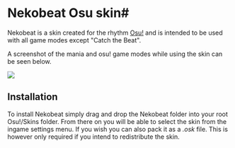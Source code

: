 
# Nekobeat Osu skin#

Nekobeat is a skin created for the rhythm [Osu!](https://osu.ppy.sh) and is intended to be used with all game modes except "Catch the Beat".

A screenshot of the mania and osu! game modes while using the skin can be seen below.

![](https://github.com/Catlinman/Nekoconfig/blob/master/screenshots/nekobeat.png)

## Installation ##

To install Nekobeat simply drag and drop the Nekobeat folder into your root Osu!/Skins folder. From there on you will be able to select the skin from the ingame settings menu. If you wish you can also pack it as a *.osk* file. This is however only required if you intend to redistribute the skin.